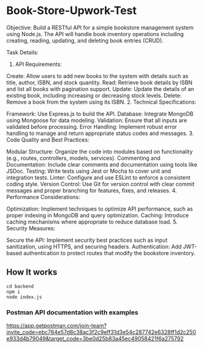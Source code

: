 # Book-Store-Upwork-Test
Objective: Build a RESTful API for a simple bookstore management system using Node.js. The API will handle book inventory operations including creating, reading, updating, and deleting book entries (CRUD).



Task Details:
1. API Requirements:



Create: Allow users to add new books to the system with details such as title, author, ISBN, and stock quantity.
Read: Retrieve book details by ISBN and list all books with pagination support.
Update: Update the details of an existing book, including increasing or decreasing stock levels.
Delete: Remove a book from the system using its ISBN.
2. Technical Specifications:



Framework: Use Express.js to build the API.
Database: Integrate MongoDB using Mongoose for data modeling.
Validation: Ensure that all inputs are validated before processing.
Error Handling: Implement robust error handling to manage and return appropriate status codes and messages.
3. Code Quality and Best Practices:



Modular Structure: Organize the code into modules based on functionality (e.g., routes, controllers, models, services).
Commenting and Documentation: Include clear comments and documentation using tools like JSDoc.
Testing: Write tests using Jest or Mocha to cover unit and integration tests.
Linter: Configure and use ESLint to enforce a consistent coding style.
Version Control: Use Git for version control with clear commit messages and proper branching for features, fixes, and releases.
4. Performance Considerations:



Optimization: Implement techniques to optimize API performance, such as proper indexing in MongoDB and query optimization.
Caching: Introduce caching mechanisms where appropriate to reduce database load.
5. Security Measures:



Secure the API: Implement security best practices such as input sanitization, using HTTPS, and securing headers.
Authentication: Add JWT-based authentication to protect routes that modify the bookstore inventory.
## How It works
```
cd backend
npm i
node index.js
```
### Postman API documentation with examples
https://app.getpostman.com/join-team?invite_code=ebc784e57d8c38ac3f2c9eff31d3e54c287742e6328ff1d2c250e933d4b79049&target_code=3be0d25b83a45ec49058421f6a275792
